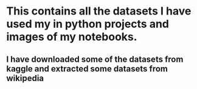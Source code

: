 # This contains all the datasets I have used my in python projects  and images of my notebooks.
 
## I have downloaded some of the datasets from kaggle and extracted some datasets from wikipedia
